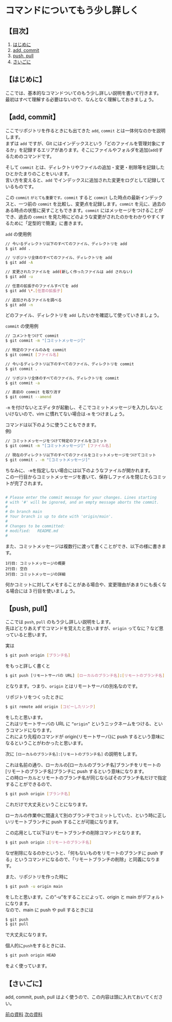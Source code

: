 # コマンドについてもう少し詳しく

## 【目次】

1. [はじめに](#はじめに)
2. [add, commit](#add-commit)
3. [push, pull](#push-pull)
4. [さいごに](#さいごに)

## 【はじめに】

ここでは、基本的なコマンドついてのもう少し詳しい説明を書いて行きます。  
最初はすべて理解する必要はないので、なんとなく理解しておきましょう。

## 【add, commit】

ここでリポジトリを作るときにも出てきた `add`, `commit` とは一体何なのかを説明します。  
まずは `add` ですが、Git にはインデックスという「どのファイルを管理対象にするか」を記録するエリアがあります。そこにファイルやフォルダを追加(`add`)するためのコマンドです。

そして `commit` とは、ディレクトリやファイルの追加・変更・削除等を記録したひとかたまりのことをいいます。  
言い方を変えると、`add` でインデックスに追加された変更をログとして記録しているものです。

この `commit` `がとても重要です。commit` すると `commit` した時点の最新インデックスと、一つ前の `commit` を比較し、変更点を記録します。`commit` を元に、過去のある時点の状態に戻すこともできます。`commit` にはメッセージをつけることができ、過去の `commit` を見た時にどのような変更がされたのかをわかりやすくするために「定型的で簡潔」に書きます。

`add` の使用例

```bash
// 今いるディレクトリ以下のすべてのファイル、ディレクトリを add
$ git add .

// リポジトリ全体のすべてのファイル、ディレクトリを add
$ git add -A

// 変更されたファイルを add(新しく作ったファイルは add されない)
$ git add -u

// 任意の拡張子のファイルすべてを add
$ git add \*.[任意の拡張子]

// 追加されるファイルを調べる
$ git add -n
```

どのファイル、ディレクトリを `add` したいかを確認して使っていきましょう。

`commit` の使用例

```bash
// コメントをつけて commit
$ git commit -m "[コミットメッセージ]"

// 特定のファイルのみを commit
$ git commit [ファイル名]

// 今いるディレクトリ以下のすべてのファイル、ディレクトリを commit
$ git commit .

// リポジトリ全体のすべてのファイル、ディレクトリを commit
$ git commit -a

// 直前の commit を取り消す
$ git commit --amend
```

`-m` を付けないとエディタが起動し、そこでコミットメッセージを入力しないといけないので、vim に慣れてない場合は`-m` をつけましょう。

コマンドは以下のように使うこともできます。  
例)

```bash
// コミットメッセージをつけて特定のファイルをコミット
$ git commit -m "[コミットメッセージ]" [ファイル名]

// 現在のディレクトリ以下のすべてのファイルをコミットメッセージをつけてコミット
$ git commit . -m "[コミットメッセージ]"
```

ちなみに、`-m`を指定しない場合には以下のようなファイルが開かれます。  
この一行目からコミットメッセージを書いて、保存しファイルを閉じたらコミットが完了されます。

```bash

# Please enter the commit message for your changes. Lines starting
# with '#' will be ignored, and an empty message aborts the commit.
#
# On branch main
# Your branch is up to date with 'origin/main'.
#
# Changes to be committed:
# modified:   README.md
#
```

また、コミットメッセージは複数行に渡って書くことができ、以下の様に書きます。

```
1行目: コミットメッセージの概要
2行目: 空白
3行目: コミットメッセージの詳細
```

何かコミットに対してメモすることがある場合や、変更理由があまりにも長くなる場合には 3 行目を使いましょう。

## 【push, pull】

ここでは `push`, `pull` のもう少し詳しい説明をします。  
先ほどとりあえずでコマンドを覚えたと思いますが、`origin` ってなに？など思っていると思います。

実は

```bash
$ git push origin [ブランチ名]
```

をもっと詳しく書くと

```bash
$ git push [リモートサーバの URL] [ローカルのブランチ名]:[リモートのブランチ名]
```

となります。つまり、`origin` とはリモートサーバの別名なのです。

リポジトリをつくったときに

```bash
$ git remote add origin [コピーしたリンク]
```

をしたと思います。  
これはリモートサーバの URL に `“origin”` というニックネームをつける、というコマンドになります。  
これにより先程のコマンドが origin(リモートサーバ)に push するという意味になるということがわかったと思います。

次に `[ローカルのブランチ名]:[リモートのブランチ名]` の説明をします。

これは名前の通り、ローカルの[ローカルのブランチ名]ブランチをリモートの[リモートのブランチ名]ブランチに push するという意味になります。  
この時ローカルとリモートのブランチ名が同じならばそのブランチ名だけで指定することができるので、

```bash
$ git push origin [ブランチ名]
```

これだけで大丈夫ということになります。

ローカルの作業中に間違えて別のブランチでコミットしていた、という時に正しいリモートブランチに push することが可能になります。

この応用として以下はリモートブランチの削除コマンドとなります。

```bash
$ git push origin :[リモートのブランチ名]
```

なぜ削除になるのかというと、「何もないものをリモートのブランチに push する」というコマンドになるので、「リモートブランチの削除」と同義になります。

また、リポジトリを作った時に

```bash
$ git push -u origin main
```

をしたと思います。この“-u”をすることによって、origin と main がデフォルトになります。  
なので、main に push や pull するときには

```bash
$ git push
$ git pull
```

で大丈夫になります。

個人的に`push`をするときには、

```bash
$ git push origin HEAD
```

をよく使っています。

## 【さいごに】

add, commit, push, pull はよく使うので、この内容は頭に入れておいてください。

[前の資料](05.md) [次の資料](07.md)
